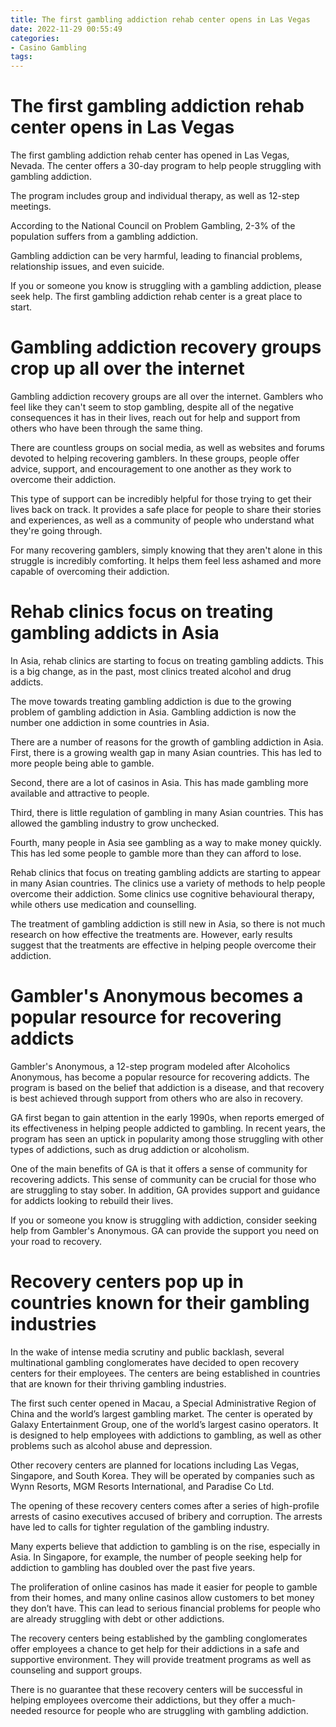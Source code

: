 ```yaml
---
title: The first gambling addiction rehab center opens in Las Vegas
date: 2022-11-29 00:55:49
categories:
- Casino Gambling
tags:
---
```



#  The first gambling addiction rehab center opens in Las Vegas

The first gambling addiction rehab center has opened in Las Vegas, Nevada. The center offers a 30-day program to help people struggling with gambling addiction.

The program includes group and individual therapy, as well as 12-step meetings.

According to the National Council on Problem Gambling, 2-3% of the population suffers from a gambling addiction.

Gambling addiction can be very harmful, leading to financial problems, relationship issues, and even suicide.

If you or someone you know is struggling with a gambling addiction, please seek help. The first gambling addiction rehab center is a great place to start.

#  Gambling addiction recovery groups crop up all over the internet

Gambling addiction recovery groups are all over the internet. Gamblers who feel like they can't seem to stop gambling, despite all of the negative consequences it has in their lives, reach out for help and support from others who have been through the same thing.

There are countless groups on social media, as well as websites and forums devoted to helping recovering gamblers. In these groups, people offer advice, support, and encouragement to one another as they work to overcome their addiction.

This type of support can be incredibly helpful for those trying to get their lives back on track. It provides a safe place for people to share their stories and experiences, as well as a community of people who understand what they're going through.

For many recovering gamblers, simply knowing that they aren't alone in this struggle is incredibly comforting. It helps them feel less ashamed and more capable of overcoming their addiction.

#  Rehab clinics focus on treating gambling addicts in Asia

In Asia, rehab clinics are starting to focus on treating gambling addicts. This is a big change, as in the past, most clinics treated alcohol and drug addicts.

The move towards treating gambling addiction is due to the growing problem of gambling addiction in Asia. Gambling addiction is now the number one addiction in some countries in Asia.

There are a number of reasons for the growth of gambling addiction in Asia. First, there is a growing wealth gap in many Asian countries. This has led to more people being able to gamble.

Second, there are a lot of casinos in Asia. This has made gambling more available and attractive to people.

Third, there is little regulation of gambling in many Asian countries. This has allowed the gambling industry to grow unchecked.

Fourth, many people in Asia see gambling as a way to make money quickly. This has led some people to gamble more than they can afford to lose.

Rehab clinics that focus on treating gambling addicts are starting to appear in many Asian countries. The clinics use a variety of methods to help people overcome their addiction. Some clinics use cognitive behavioural therapy, while others use medication and counselling.

The treatment of gambling addiction is still new in Asia, so there is not much research on how effective the treatments are. However, early results suggest that the treatments are effective in helping people overcome their addiction.

#  Gambler's Anonymous becomes a popular resource for recovering addicts

Gambler's Anonymous, a 12-step program modeled after Alcoholics Anonymous, has become a popular resource for recovering addicts. The program is based on the belief that addiction is a disease, and that recovery is best achieved through support from others who are also in recovery.

GA first began to gain attention in the early 1990s, when reports emerged of its effectiveness in helping people addicted to gambling. In recent years, the program has seen an uptick in popularity among those struggling with other types of addictions, such as drug addiction or alcoholism.

One of the main benefits of GA is that it offers a sense of community for recovering addicts. This sense of community can be crucial for those who are struggling to stay sober. In addition, GA provides support and guidance for addicts looking to rebuild their lives.

If you or someone you know is struggling with addiction, consider seeking help from Gambler's Anonymous. GA can provide the support you need on your road to recovery.

#  Recovery centers pop up in countries known for their gambling industries

In the wake of intense media scrutiny and public backlash, several multinational gambling conglomerates have decided to open recovery centers for their employees. The centers are being established in countries that are known for their thriving gambling industries.

The first such center opened in Macau, a Special Administrative Region of China and the world’s largest gambling market. The center is operated by Galaxy Entertainment Group, one of the world’s largest casino operators. It is designed to help employees with addictions to gambling, as well as other problems such as alcohol abuse and depression.

Other recovery centers are planned for locations including Las Vegas, Singapore, and South Korea. They will be operated by companies such as Wynn Resorts, MGM Resorts International, and Paradise Co Ltd.

The opening of these recovery centers comes after a series of high-profile arrests of casino executives accused of bribery and corruption. The arrests have led to calls for tighter regulation of the gambling industry.

Many experts believe that addiction to gambling is on the rise, especially in Asia. In Singapore, for example, the number of people seeking help for addiction to gambling has doubled over the past five years.

The proliferation of online casinos has made it easier for people to gamble from their homes, and many online casinos allow customers to bet money they don’t have. This can lead to serious financial problems for people who are already struggling with debt or other addictions.

The recovery centers being established by the gambling conglomerates offer employees a chance to get help for their addictions in a safe and supportive environment. They will provide treatment programs as well as counseling and support groups.

There is no guarantee that these recovery centers will be successful in helping employees overcome their addictions, but they offer a much-needed resource for people who are struggling with gambling addiction.